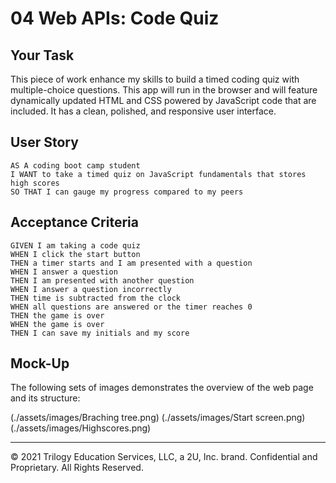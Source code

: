 # 04 Web APIs: Code Quiz

## Your Task

This piece of work enhance my skills to build a timed coding quiz with multiple-choice questions. This app will run in the browser and will feature dynamically updated HTML and CSS powered by JavaScript code that are included. It has a clean, polished, and responsive user interface.

## User Story

```
AS A coding boot camp student
I WANT to take a timed quiz on JavaScript fundamentals that stores high scores
SO THAT I can gauge my progress compared to my peers
```

## Acceptance Criteria

```
GIVEN I am taking a code quiz
WHEN I click the start button
THEN a timer starts and I am presented with a question
WHEN I answer a question
THEN I am presented with another question
WHEN I answer a question incorrectly
THEN time is subtracted from the clock
WHEN all questions are answered or the timer reaches 0
THEN the game is over
WHEN the game is over
THEN I can save my initials and my score
```

## Mock-Up

The following sets of images demonstrates the overview of the web page and its structure:

(./assets/images/Braching tree.png)
(./assets/images/Start screen.png)
(./assets/images/Highscores.png)

---

© 2021 Trilogy Education Services, LLC, a 2U, Inc. brand. Confidential and Proprietary. All Rights Reserved.

